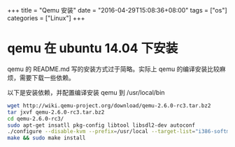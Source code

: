 +++
title = "Qemu 安装"
date = "2016-04-29T15:08:36+08:00"
tags = ["os"]
categories = ["Linux"]
+++

# qemu 在 ubuntu 14.04 下安装

qemu 的 README.md 写的安装方式过于简略。实际上 qemu 的编译安装比较麻烦，需要下载一些依赖。

以下是安装依赖，并配置编译安装 qemu 到 /usr/local/bin 

```bash
wget http://wiki.qemu-project.org/download/qemu-2.6.0-rc3.tar.bz2
tar jxvf qemu-2.6.0-rc3.tar.bz2 
cd qemu-2.6.0-rc3/
sudo apt-get insatll pkg-config libtool libsdl2-dev autoconf
./configure --disable-kvm --prefix=/usr/local --target-list="i386-softmmu x86_64-softmmu"
make && sudo make install
```
